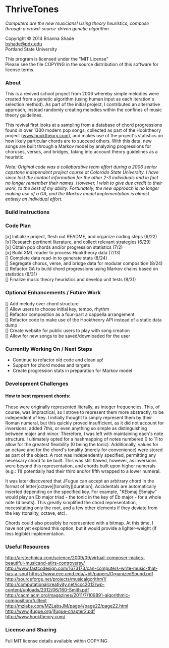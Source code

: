 ThriveTones
=======

_Computers are the new musicians!  Using theory heuristics, compose through a crowd-source-driven genetic algorithm._

Copyright © 2014 Brianna Shade  
bshade@pdx.edu  
Portland State University
  
This program is licensed under the "MIT License"  
Please see the file COPYING in the source distribution of this software for license terms.

### About
This is a revived school project from 2006 whereby simple melodies were created from a genetic algorithm (using human input as each iteration's selection method).  As part of the initial project, I contributed an alternative approach, instead randomly creating melodies within the confines of music theory guidelines.

This revival first looks at a sampling from a database of chord progressions found in over 1300 modern pop songs, collected as part of the Hooktheory project (www.hooktheory.com), and makes use of the project's statistics on how likely particular chords are to succeed others.  With this data, new songs are built through a Markov model by analyzing progressions for choruses, verses, and bridges, taking into account theory guidelines as a heuristic.

_Note: Original code was a collaborative team effort during a 2006 senior capstone independent project course at Colorado State University.  I have since lost the contact information for the other 2-3 individuals and in fact no longer remember their names.  However, I wish to give due credit to their work, to the best of my ability.  Fortunately, the new approach is no longer making use of a GA, and the Markov model implementation is almost entirely an individual effort._

### Build Instructions

### Code Plan
[x] Initialize project, flesh out README, and organize coding steps (6/22)  
[x] Research pertinent literature, and collect relevant strategies (6/29)  
[x] Obtain pop chords and/or progression statistics (7/2)  
[x] Build XML reader to process Hooktheory data (7/13)    
[] Complete data read-in to generate stats (8/24)  
[] Segregate chorus, verse, and bridge data for modular composition (8/24)  
[] Refactor GA to build chord progressions using Markov chains based on statistics (8/31)  
[] Finalize music theory heuristics and develop unit tests (8/31)  

### Optional Enhancements / Future Work  
[] Add melody over chord structure  
[] Allow users to choose initial key, tempo, rhythm  
[] Refactor composition as a four-part a cappella arrangement  
[] Refactor code to make use of the Hooktheory API instead of a static data dump  
[] Create website for public users to play with song creation  
[] Allow for new songs to be saved/downloaded for the user  

### Currently Working On / Next Steps
* Continue to refactor old code and clean up!
* Support for chord modes and targets
* Create progression stats in preparation for Markov model

### Development Challenges
#### How to best represent chords:  
These were originally represented literally, as integer frequencies.  This, of course, was impractical, so I strove to represent them more abstractly, to be independent of key.  I initially thought to simply represent them by their Roman numeral, but this quickly proved insufficient, as it did not account for inversions, added 7ths, or even anything so simple as distinguishing between major and minor.  Therefore, I was left with maintaining each's note structure.  I ultimately opted for a hashmapping of notes numbered 0 to 11 to allow for the greatest flexibility (0 being the tonic).  Additionally, values for an octave and for the chord's tonality (merely for convenience) were stored as part of the object.  A root was independently specified, permitting any necessary chord to be built.  This was still flawed, however, as inversions were beyond this representation, and chords built upon higher numerals (e.g.: 11) potentially had their third and/or fifth wrapped to a lower numeral.

It was later discovered that JFugue can accept an arbitrary chord in the format of letter[octave][tonality][duration].  Accidentals are automatically inserted depending on the specified key.  For example, "KEbmaj E5majw" would play an Eb major triad - the tonic in the key of Eb major - for a whole note (4 beats).  This greatly simplified the chord representation, necessitating only the root, and a few other elements if they deviate from the key (tonality, octave, etc).

Chords could also possibly be represented with a bitmap.  At this time, I have not yet explored this option, but it would provide a lighter-weight (if less legible) implementation.

### Useful Resources
http://arstechnica.com/science/2009/09/virtual-composer-makes-beautiful-musicand-stirs-controversy/
http://www.fastcodesign.com/1673173/can-computers-write-music-that-has-a-soul
https://www.ece.umd.edu/~blj/papers/OrganizedSound.pdf
http://sourceforge.net/projects/musicalgorithm1/
http://computationalcreativity.net/iccc2012/wp-content/uploads/2012/06/160-Smith.pdf
http://cacm.acm.org/magazines/2011/7/109891-algorithmic-composition/fulltext
http://mzlabs.com/MZLabsJM/page4/page22/page22.html
http://www.jfugue.org/jfugue-chapter2.pdf  
http://www.hooktheory.com/

### License and Sharing
Full MIT license details available within COPYING
